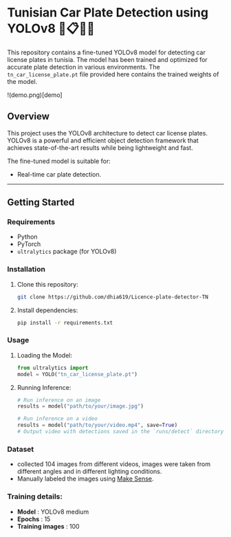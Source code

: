 # Tunisian Car Plate Detection using YOLOv8 🚗📋🇹🇳

This repository contains a fine-tuned YOLOv8 model for detecting car license plates in tunisia. The model has been trained and optimized for accurate plate detection in various environments. The `tn_car_license_plate.pt` file provided here contains the trained weights of the model.

!(demo.png)[demo]

## Overview
This project uses the YOLOv8 architecture to detect car license plates. YOLOv8 is a powerful and efficient object detection framework that achieves state-of-the-art results while being lightweight and fast.

The fine-tuned model is suitable for:
- Real-time car plate detection.

---

## Getting Started

### Requirements
- Python
- PyTorch
- `ultralytics` package (for YOLOv8)

### Installation
1. Clone this repository:
   ```bash
   git clone https://github.com/dhia619/Licence-plate-detector-TN
   ```
2. Install dependencies:
    ```bash
    pip install -r requirements.txt
    ```

### Usage
1. Loading the Model:
    ```python
    from ultralytics import 
    model = YOLO("tn_car_license_plate.pt")
    ```
2. Running Inference:
    ```python
    # Run inference on an image
    results = model("path/to/your/image.jpg")
    ```
    
    ```python
    # Run inference on a video
    results = model("path/to/your/video.mp4", save=True)
    # Output video with detections saved in the `runs/detect` directory
    ```
### Dataset
- collected 104 images from different videos, images were taken from different angles and in different lighting conditions.
- Manually labeled the images using [Make Sense](https://www.makesense.ai/).

### Training details:
- **Model** : YOLOv8 medium
- **Epochs** : 15
- **Training images** : 100 
